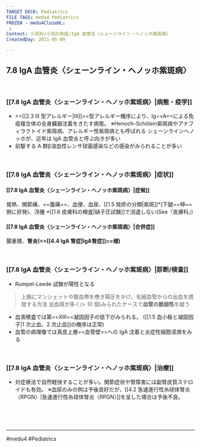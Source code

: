 ```yaml
---
TARGET DECK: Pediatrics
FILE TAGS: medu4 Pediatrics
FROZEN - medu4ClozeHL:
 : 
Context: 小児科/小児の免疫/IgA 血管炎〈シェーンライン・ヘノッホ紫斑病〉
CreatedDay: 2021-05-09

---
```


## 7.8 IgA 血管炎〈シェーンライン・ヘノッホ紫斑病〉

<br>

### [[7.8 IgA 血管炎〈シェーンライン・ヘノッホ紫斑病〉|病態・疫学]]
* ==[[2.3 III 型アレルギー|Ⅲ]]==型アレルギー機序により、Ig==A==による免疫複合体の全身臓器沈着をきたす病態。
※Henoch-Schölein紫斑病やアナフィラクトイド紫斑病、アレルギー性紫斑病とも呼ばれる シェーンラインヘノッホが、近年は IgA 血管炎と呼ぶ向きが多い
* 前駆する A 群β溶血性レンサ球菌感染などの感染がみられることが多い
<!--ID: 1620738659323-->


<br>

### [[7.8 IgA 血管炎〈シェーンライン・ヘノッホ紫斑病〉|症状]]

#### [[7.8 IgA 血管炎〈シェーンライン・ヘノッホ紫斑病〉|症候]]
発熱、関節痛、==腹痛==、血便、血尿、[[1.5 発疹の分類|紫斑]]\*(下腿==伸==側に好発)、浮腫
\*[[1.6 皮膚科の検査|硝子圧試験]]で消退しない(See『皮膚科』)
#### [[7.8 IgA 血管炎〈シェーンライン・ヘノッホ紫斑病〉|合併症]]
腸重積、**腎炎(==[[4.4 IgA 腎症|IgA腎症]]==様)**
<!--ID: 1620738659329-->



<br>

### [[7.8 IgA 血管炎〈シェーンライン・ヘノッホ紫斑病〉|診断/検査]]
* Rumpel-Leede 試験が陽性となる
>上腕にマンシェットや駆血帯を巻き陽圧をかけ、毛細血管からの出血を誘発する方法
>出血斑が多く(> 10 個)みられたケースで**血管の脆弱性**を疑う
* 血液検査では第==XⅢ==凝固因子の低下がみられる。
([[1.5 血小板と凝固因子|1 次止血、2 次止血]]の機序は正常)
* 血管の病理像では真皮上層==血管壁==への IgA 沈着と炎症性細胞浸潤をみる
<!--ID: 1654170060043-->





<br>

### [[7.8 IgA 血管炎〈シェーンライン・ヘノッホ紫斑病〉|治療]]
* 対症療法で自然軽快することが多い。関節症状や腎障害には副腎皮質ステロイドも有効。
※血尿のみの例は予後良好だが、[[4.2 急速進行性糸球体腎炎〈RPGN〉|急速進行性糸球体腎炎〈RPGN〉]]を呈した場合は予後不良。


<br><br><br>

---
#medu4 #Pediatrics
